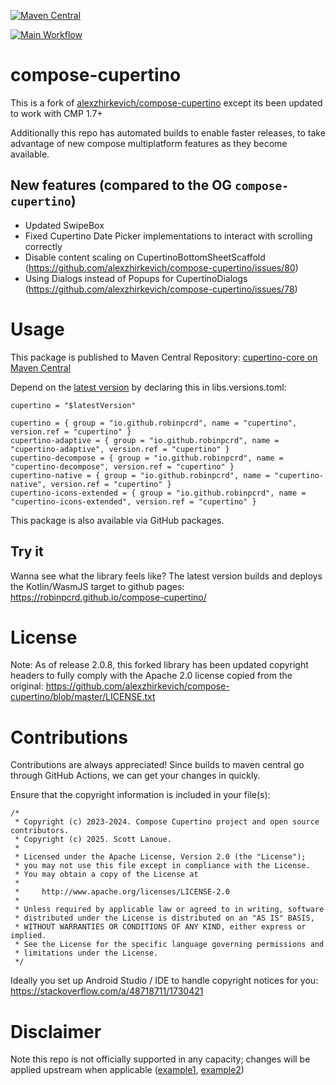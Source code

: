 [![Maven Central](https://maven-badges.herokuapp.com/maven-central/io.github.robinpcrd/cupertino/badge.svg)](https://maven-badges.herokuapp.com/maven-central/io.github.robinpcrd/cupertino)

[![Main Workflow](https://github.com/robinpcrd/compose-cupertino/actions/workflows/buildAndPush.yml/badge.svg)](https://github.com/robinpcrd/robinpcrd/compose-cupertino/actions/workflows/buildAndPush.yml)

# compose-cupertino

This is a fork of [alexzhirkevich/compose-cupertino](https://github.com/alexzhirkevich/compose-cupertino) except its been updated to work with CMP 1.7+

Additionally this repo has automated builds to enable faster releases, to take advantage of new compose multiplatform features as they become available.

## New features (compared to the OG `compose-cupertino`)

- Updated SwipeBox
- Fixed Cupertino Date Picker implementations to interact with scrolling correctly
- Disable content scaling on CupertinoBottomSheetScaffold (https://github.com/alexzhirkevich/compose-cupertino/issues/80)
- Using Dialogs instead of Popups for CupertinoDialogs (https://github.com/alexzhirkevich/compose-cupertino/issues/78)

# Usage

This package is published to Maven Central Repository: [cupertino-core on Maven Central](https://central.sonatype.com/artifact/io.github.robinpcrd/cupertino-core)

Depend on the [latest version](https://github.com/robinpcrd/compose-cupertino/releases) by declaring this in libs.versions.toml:

```
cupertino = "$latestVersion"

cupertino = { group = "io.github.robinpcrd", name = "cupertino", version.ref = "cupertino" }
cupertino-adaptive = { group = "io.github.robinpcrd", name = "cupertino-adaptive", version.ref = "cupertino" }
cupertino-decompose = { group = "io.github.robinpcrd", name = "cupertino-decompose", version.ref = "cupertino" }
cupertino-native = { group = "io.github.robinpcrd", name = "cupertino-native", version.ref = "cupertino" }
cupertino-icons-extended = { group = "io.github.robinpcrd", name = "cupertino-icons-extended", version.ref = "cupertino" }
```

This package is also available via GitHub packages.

## Try it

Wanna see what the library feels like? The latest version builds and deploys the Kotlin/WasmJS target to github pages: https://robinpcrd.github.io/compose-cupertino/

# License

Note: As of release 2.0.8, this forked library has been updated copyright headers to fully comply with the Apache 2.0 license copied from the original: https://github.com/alexzhirkevich/compose-cupertino/blob/master/LICENSE.txt

# Contributions

Contributions are always appreciated! Since builds to maven central go through GitHub Actions, we can get your changes in quickly. 

Ensure that the copyright information is included in your file(s):

```
/*
 * Copyright (c) 2023-2024. Compose Cupertino project and open source contributors.
 * Copyright (c) 2025. Scott Lanoue.
 *
 * Licensed under the Apache License, Version 2.0 (the "License");
 * you may not use this file except in compliance with the License.
 * You may obtain a copy of the License at
 *
 *     http://www.apache.org/licenses/LICENSE-2.0
 *
 * Unless required by applicable law or agreed to in writing, software
 * distributed under the License is distributed on an "AS IS" BASIS,
 * WITHOUT WARRANTIES OR CONDITIONS OF ANY KIND, either express or implied.
 * See the License for the specific language governing permissions and
 * limitations under the License.
 */
```

Ideally you set up Android Studio / IDE to handle copyright notices for you: https://stackoverflow.com/a/48718711/1730421

# Disclaimer

Note this repo is not officially supported in any capacity; changes will be applied upstream when applicable ([example1](https://github.com/alexzhirkevich/compose-cupertino/pull/74), [example2](https://github.com/alexzhirkevich/compose-cupertino/pull/77))
